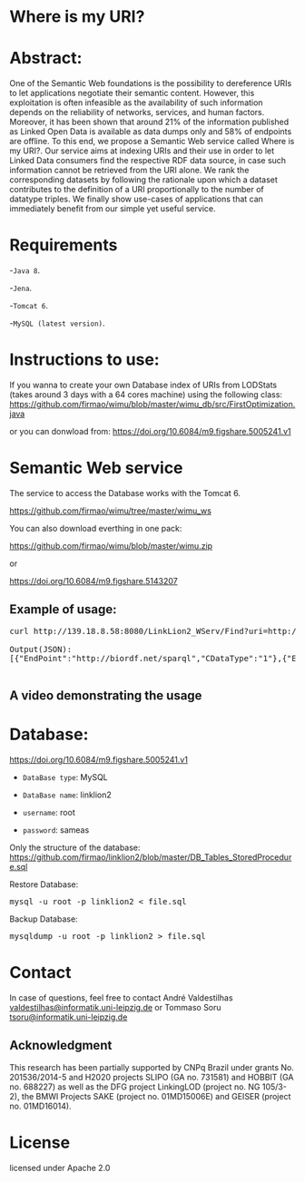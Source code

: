 # Where is my URI?

# Abstract:
One of the Semantic Web foundations is the possibility to dereference URIs to let applications negotiate their semantic content.
However, this exploitation is often infeasible as the availability of such information depends on the reliability of networks, services, and human factors.
Moreover, it has been shown that around 21% of the information published as Linked Open Data is available as data dumps only and 58% of endpoints are offline.
To this end, we propose a Semantic Web service called Where is my URI?.
Our service aims at indexing URIs and their use in order to let Linked Data consumers find the respective RDF data source, in case such information cannot be retrieved from the URI alone.
We rank the corresponding datasets by following the rationale upon which a dataset contributes to the definition of a URI proportionally to the number of datatype triples.
We finally show use-cases of applications that can immediately benefit from our simple yet useful service.

# Requirements
-`Java 8`.

-`Jena`.

-`Tomcat 6`. 

-`MySQL (latest version)`.

# Instructions to use:
If you wanna to create your own Database index of URIs from LODStats (takes around 3 days with a 64 cores machine) using the following class:
https://github.com/firmao/wimu/blob/master/wimu_db/src/FirstOptimization.java

or you can donwload from: https://doi.org/10.6084/m9.figshare.5005241.v1

# Semantic Web service
The service to access the Database works with the Tomcat 6.

https://github.com/firmao/wimu/tree/master/wimu_ws


You can also download everthing in one pack:

https://github.com/firmao/wimu/blob/master/wimu.zip

or

https://doi.org/10.6084/m9.figshare.5143207

## Example of usage:
<pre>
curl http://139.18.8.58:8080/LinkLion2_WServ/Find?uri=http://semanticscience.org/resource/SIO_000272

Output(JSON):
[{"EndPoint":"http://biordf.net/sparql","CDataType":"1"},{"EndPoint":"http://lov.okfn.org/dataset/lov/sparql","CDataType":"4"}]

</pre>

## A video demonstrating the usage


# Database:
https://doi.org/10.6084/m9.figshare.5005241.v1

- `DataBase type`: MySQL

- `DataBase name`: linklion2

- `username`: root

- `password`: sameas

Only the structure of the database:
https://github.com/firmao/linklion2/blob/master/DB_Tables_StoredProcedure.sql

Restore Database:
<pre>
mysql -u root -p linklion2 < file.sql
</pre>
Backup Database:
<pre>
mysqldump -u root -p linklion2 > file.sql
</pre>

# Contact
In case of questions, feel free to contact André Valdestilhas <valdestilhas@informatik.uni-leipzig.de> or Tommaso Soru <tsoru@informatik.uni-leipzig.de>


## Acknowledgment
This research has been partially supported by CNPq Brazil under grants No. 201536/2014-5 and H2020 projects SLIPO (GA no. 731581) and HOBBIT (GA no. 688227) as well as the DFG project LinkingLOD (project no. NG 105/3-2), the BMWI Projects SAKE (project no. 01MD15006E) and GEISER (project no. 01MD16014).

# License

licensed under Apache 2.0
